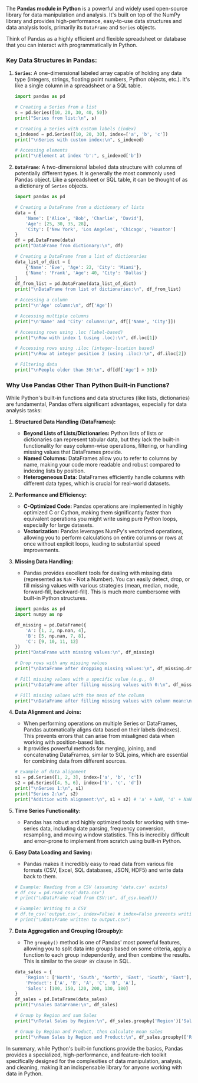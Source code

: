 The **Pandas module in Python** is a powerful and widely used open-source library for data manipulation and analysis. It's built on top of the NumPy library and provides high-performance, easy-to-use data structures and data analysis tools, primarily its `DataFrame` and `Series` objects.

Think of Pandas as a highly efficient and flexible spreadsheet or database that you can interact with programmatically in Python.

### Key Data Structures in Pandas:

1.  **`Series`**: A one-dimensional labeled array capable of holding any data type (integers, strings, floating point numbers, Python objects, etc.). It's like a single column in a spreadsheet or a SQL table.

    ```python
    import pandas as pd

    # Creating a Series from a list
    s = pd.Series([10, 20, 30, 40, 50])
    print("Series from list:\n", s)

    # Creating a Series with custom labels (index)
    s_indexed = pd.Series([10, 20, 30], index=['a', 'b', 'c'])
    print("\nSeries with custom index:\n", s_indexed)

    # Accessing elements
    print("\nElement at index 'b':", s_indexed['b'])
    ```

2.  **`DataFrame`**: A two-dimensional labeled data structure with columns of potentially different types. It is generally the most commonly used Pandas object. Like a spreadsheet or SQL table, it can be thought of as a dictionary of `Series` objects.

    ```python
    import pandas as pd

    # Creating a DataFrame from a dictionary of lists
    data = {
        'Name': ['Alice', 'Bob', 'Charlie', 'David'],
        'Age': [25, 30, 35, 28],
        'City': ['New York', 'Los Angeles', 'Chicago', 'Houston']
    }
    df = pd.DataFrame(data)
    print("DataFrame from dictionary:\n", df)

    # Creating a DataFrame from a list of dictionaries
    data_list_of_dict = [
        {'Name': 'Eve', 'Age': 22, 'City': 'Miami'},
        {'Name': 'Frank', 'Age': 40, 'City': 'Dallas'}
    ]
    df_from_list = pd.DataFrame(data_list_of_dict)
    print("\nDataFrame from list of dictionaries:\n", df_from_list)

    # Accessing a column
    print("\n'Age' column:\n", df['Age'])

    # Accessing multiple columns
    print("\n'Name' and 'City' columns:\n", df[['Name', 'City']])

    # Accessing rows using .loc (label-based)
    print("\nRow with index 1 (using .loc):\n", df.loc[1])

    # Accessing rows using .iloc (integer-location based)
    print("\nRow at integer position 2 (using .iloc):\n", df.iloc[2])

    # Filtering data
    print("\nPeople older than 30:\n", df[df['Age'] > 30])
    ```

### Why Use Pandas Other Than Python Built-in Functions?

While Python's built-in functions and data structures (like lists, dictionaries) are fundamental, Pandas offers significant advantages, especially for data analysis tasks:

1.  **Structured Data Handling (DataFrames):**

      * **Beyond Lists of Lists/Dictionaries:** Python lists of lists or dictionaries can represent tabular data, but they lack the built-in functionality for easy column-wise operations, filtering, or handling missing values that DataFrames provide.
      * **Named Columns:** DataFrames allow you to refer to columns by name, making your code more readable and robust compared to indexing lists by position.
      * **Heterogeneous Data:** DataFrames efficiently handle columns with different data types, which is crucial for real-world datasets.

2.  **Performance and Efficiency:**

      * **C-Optimized Code:** Pandas operations are implemented in highly optimized C or Cython, making them significantly faster than equivalent operations you might write using pure Python loops, especially for large datasets.
      * **Vectorization:** Pandas leverages NumPy's vectorized operations, allowing you to perform calculations on entire columns or rows at once without explicit loops, leading to substantial speed improvements.

3.  **Missing Data Handling:**

      * Pandas provides excellent tools for dealing with missing data (represented as `NaN` - Not a Number). You can easily detect, drop, or fill missing values with various strategies (mean, median, mode, forward-fill, backward-fill). This is much more cumbersome with built-in Python structures.

    <!-- end list -->

    ```python
    import pandas as pd
    import numpy as np

    df_missing = pd.DataFrame({
        'A': [1, 2, np.nan, 4],
        'B': [5, np.nan, 7, 8],
        'C': [9, 10, 11, 12]
    })
    print("DataFrame with missing values:\n", df_missing)

    # Drop rows with any missing values
    print("\nDataFrame after dropping missing values:\n", df_missing.dropna())

    # Fill missing values with a specific value (e.g., 0)
    print("\nDataFrame after filling missing values with 0:\n", df_missing.fillna(0))

    # Fill missing values with the mean of the column
    print("\nDataFrame after filling missing values with column mean:\n", df_missing.fillna(df_missing['A'].mean()))
    ```

4.  **Data Alignment and Joins:**

      * When performing operations on multiple Series or DataFrames, Pandas automatically aligns data based on their labels (indexes). This prevents errors that can arise from misaligned data when working with position-based lists.
      * It provides powerful methods for merging, joining, and concatenating DataFrames, similar to SQL joins, which are essential for combining data from different sources.

    <!-- end list -->

    ```python
    # Example of data alignment
    s1 = pd.Series([1, 2, 3], index=['a', 'b', 'c'])
    s2 = pd.Series([4, 5, 6], index=['b', 'c', 'd'])
    print("\nSeries 1:\n", s1)
    print("Series 2:\n", s2)
    print("Addition with alignment:\n", s1 + s2) # 'a' + NaN, 'd' + NaN will result in NaN
    ```

5.  **Time Series Functionality:**

      * Pandas has robust and highly optimized tools for working with time-series data, including date parsing, frequency conversion, resampling, and moving window statistics. This is incredibly difficult and error-prone to implement from scratch using built-in Python.

6.  **Easy Data Loading and Saving:**

      * Pandas makes it incredibly easy to read data from various file formats (CSV, Excel, SQL databases, JSON, HDF5) and write data back to them.

    <!-- end list -->

    ```python
    # Example: Reading from a CSV (assuming 'data.csv' exists)
    # df_csv = pd.read_csv('data.csv')
    # print("\nDataFrame read from CSV:\n", df_csv.head())

    # Example: Writing to a CSV
    # df.to_csv('output.csv', index=False) # index=False prevents writing the DataFrame index as a column
    # print("\nDataFrame written to output.csv")
    ```

7.  **Data Aggregation and Grouping (Groupby):**

      * The `groupby()` method is one of Pandas' most powerful features, allowing you to split data into groups based on some criteria, apply a function to each group independently, and then combine the results. This is similar to the `GROUP BY` clause in SQL.

    <!-- end list -->

    ```python
    data_sales = {
        'Region': ['North', 'South', 'North', 'East', 'South', 'East'],
        'Product': ['A', 'B', 'A', 'C', 'B', 'A'],
        'Sales': [100, 150, 120, 200, 130, 180]
    }
    df_sales = pd.DataFrame(data_sales)
    print("\nSales DataFrame:\n", df_sales)

    # Group by Region and sum Sales
    print("\nTotal Sales by Region:\n", df_sales.groupby('Region')['Sales'].sum())

    # Group by Region and Product, then calculate mean sales
    print("\nMean Sales by Region and Product:\n", df_sales.groupby(['Region', 'Product'])['Sales'].mean())
    ```

In summary, while Python's built-in functions provide the basics, Pandas provides a specialized, high-performance, and feature-rich toolkit specifically designed for the complexities of data manipulation, analysis, and cleaning, making it an indispensable library for anyone working with data in Python.
